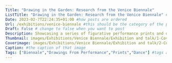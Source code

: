 ```yaml
---
Title: "Drawing in the Garden: Research from the Venice Biennale"
ListTitle: "Drawing in the Garden: Research from the Venice Biennale" #the text that is displayed below each post on the list pages
Date: 2023-02-7T22:24:35+01:00 #how posts are ordered 
Url: /exhibitions/venice-biennale #this should be the category of the post and then the file name e.g. /print/printfilename
Draft: False # change to false when you want to post
Description: Showcasing a series of figurative performance prints and drawings made in response to dances from 'In Proximity' by Ralph Lemon and the Croatian Pavilion dance troupe in the 59th Venice Biennale. #Description of the post
Thumbnail: images/Exhibitions/Venice Biennale/Exhibition and talk/1-Cover-image.jpg #append link to image that will be shown on the list page
Coverimage: images/Exhibitions/Venice Biennale/Exhibition and talk/2-Cover-image.jpg #the image that will be displayed at the top of the post
Caption: #the caption of that image
Tags: ["Biennale","Drawings From Performance","Prints","Dance"] #tags allow related content to be grouped together, add more by adding a comma to the latest tag
---
```


